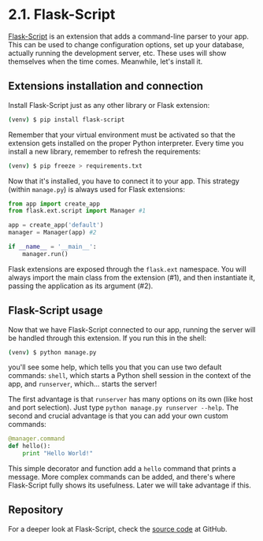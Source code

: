 2.1. Flask-Script
=================

[Flask-Script](http://flask-script.readthedocs.org/en/latest/)
is an extension that adds a command-line parser to your app.
This can be used to change configuration options, set up your database,
actually running the development server, etc.
These uses will show themselves when the time comes.
Meanwhile, let's install it.

Extensions installation and connection
--------------------------------------

Install Flask-Script just as any other library or Flask extension:

  ```bash
  (venv) $ pip install flask-script
  ```

Remember that your virtual environment must be activated so that
the extension gets installed on the proper Python interpreter.
Every time you install a new library, remember to refresh the requirements:

  ```bash
  (venv) $ pip freeze > requirements.txt
  ```

Now that it's installed, you have to connect it to your app.
This strategy (within `manage.py`) is always used for Flask extensions:

  ```python
  from app import create_app
  from flask.ext.script import Manager #1

  app = create_app('default')
  manager = Manager(app) #2

  if __name__ = '__main__':
      manager.run()
  ```

Flask extensions are exposed through the `flask.ext` namespace.
You will always import the main class from the extension (#1), and then
instantiate it, passing the application as its argument (#2).

Flask-Script usage
------------------

Now that we have Flask-Script connected to our app, running the server
will be handled through this extension. If you run this in the shell:

  ```bash
  (venv) $ python manage.py
  ```

you'll see some help, which tells you that you can use two default commands:
`shell`, which starts a Python shell session in the context of the app, and
`runserver`, which... starts the server!

The first advantage is that `runserver` has many options on its own
(like host and port selection). Just type `python manage.py runserver --help`.
The second and crucial advantage is that you can add your own custom commands:

  ```python
  @manager.command
  def hello():
      print "Hello World!"
  ```

This simple decorator and function add a `hello` command that prints a message.
More complex commands can be added, and there's where Flask-Script
fully shows its usefulness. Later we will take advantage if this.

Repository
----------

For a deeper look at Flask-Script, check the
[source code](https://github.com/smurfix/flask-script)
at GitHub.

